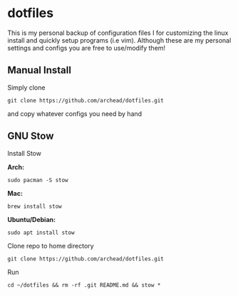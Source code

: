 # dotfiles
This is my personal backup of configuration files I for customizing the linux install and quickly setup programs (i.e vim).
Although these are my personal settings and configs you are free to use/modify them!

## Manual Install
Simply clone

	git clone https://github.com/archead/dotfiles.git

and copy whatever configs you need by hand

## GNU Stow

Install Stow
 
**Arch:**

	sudo pacman -S stow

**Mac:**

	brew install stow

**Ubuntu/Debian:**

	sudo apt install stow
	
 Clone repo to home directory
 
 	git clone https://github.com/archead/dotfiles.git
	 
 Run
 
 	cd ~/dotfiles && rm -rf .git README.md && stow *
